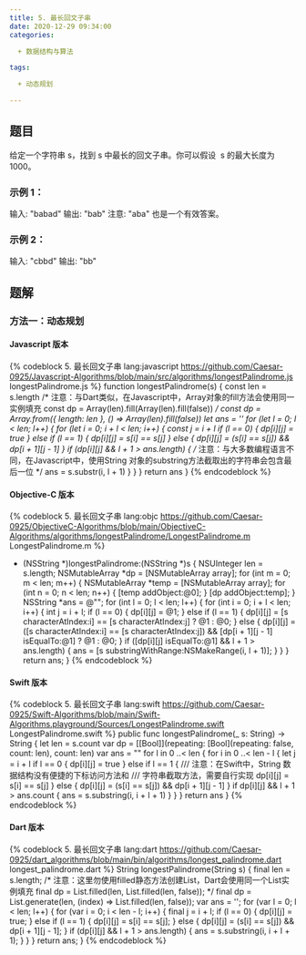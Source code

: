 ```yaml
---
title: 5. 最长回文子串
date: 2020-12-29 09:34:00
categories:

  + 数据结构与算法

tags:

  + 动态规划

---
```


## 题目

给定一个字符串 s，找到 s 中最长的回文子串。你可以假设  s 的最大长度为 1000。

### 示例 1：

输入: "babad"
输出: "bab"
注意: "aba" 也是一个有效答案。

### 示例 2：

输入: "cbbd"
输出: "bb"

## 题解

### 方法一：动态规划

#### Javascript 版本

{% codeblock 5. 最长回文子串 lang:javascript https://github.com/Caesar-0925/Javascript-Algorithms/blob/main/src/algorithms/longestPalindrome.js longestPalindrome.js %}
  function longestPalindrome(s) {
    const len = s.length
    /* 
      注意：与Dart类似，在Javascript中，Array对象的fill方法会使用同一实例填充
      const dp = Array(len).fill(Array(len).fill(false)) 
    */
    const dp = Array.from({ length: len }, () => Array(len).fill(false))
    let ans = ''
    for (let l = 0; l < len; l++) {
      for (let i = 0; i + l < len; i++) {
        const j = i + l
        if (l == 0) {
          dp[i][j] = true
        } else if (l == 1) {
          dp[i][j] = s[i] == s[j]
        } else {
          dp[i][j] = (s[i] == s[j]) && dp[i + 1][j - 1]
        }
        if (dp[i][j] && l + 1 > ans.length) {
          /*
            注意：与大多数编程语言不同，在Javascript中，使用String
            对象的substring方法截取出的字符串会包含最后一位
          */
          ans = s.substr(i, l + 1)
        }
      }
    }
    return ans
  }
{% endcodeblock %}

#### Objective-C 版本

{% codeblock 5. 最长回文子串 lang:objc https://github.com/Caesar-0925/ObjectiveC-Algorithms/blob/main/ObjectiveC-Algorithms/algorithms/longestPalindrome/LongestPalindrome.m LongestPalindrome.m %}
  + (NSString *)longestPalindrome:(NSString *)s {
    NSUInteger len = s.length;
    NSMutableArray *dp = [NSMutableArray array];
    for (int m = 0; m < len; m++) {
      NSMutableArray *temp = [NSMutableArray array];
      for (int n = 0; n < len; n++) {
        [temp addObject:@0];
      }
      [dp addObject:temp];
    }
    NSString *ans = @"";
    for (int l = 0; l < len; l++) {
      for (int i = 0; i + l < len; i++) {
        int j = i + l;
        if (l == 0) {
          dp[i][j] = @1;
        } else if (l == 1) {
          dp[i][j] = [s characterAtIndex:i] == [s characterAtIndex:j] ? @1 : @0;
        } else {
          dp[i][j] = ([s characterAtIndex:i] == [s characterAtIndex:j]) && [dp[i + 1][j - 1] isEqualTo:@1] ? @1 : @0;
        }
        if ([dp[i][j] isEqualTo:@1] && l + 1 > ans.length) {
          ans = [s substringWithRange:NSMakeRange(i, l + 1)];
        }
      }
    }
    return  ans;
  }
{% endcodeblock %}

#### Swift 版本

{% codeblock 5. 最长回文子串 lang:swift https://github.com/Caesar-0925/Swift-Algorithms/blob/main/Swift-Algorithms.playground/Sources/LongestPalindrome.swift LongestPalindrome.swift %}
  public func longestPalindrome(_ s: String) -> String {
    let len = s.count
    var dp = [[Bool]](repeating: [Bool](repeating: false, count: len), count: len)
    var ans = ""
    for l in 0 ..< len {
      for i in 0 ..< len - l {
        let j = i + l
        if l == 0 {
          dp[i][j] = true
        } else if l == 1 {
          /// 注意：在Swift中，String 数据结构没有便捷的下标访问方法和
          /// 字符串截取方法，需要自行实现
          dp[i][j] = s[i] == s[j]
        } else {
          dp[i][j] = (s[i] == s[j]) && dp[i + 1][j - 1]
        }
        if dp[i][j] && l + 1 > ans.count {
          ans = s.substring(i, i + l + 1)
        }
      }
    }
    return ans
  }
{% endcodeblock %}

#### Dart 版本

{% codeblock 5. 最长回文子串 lang:dart https://github.com/Caesar-0925/dart_algorithms/blob/main/bin/algorithms/longest_palindrome.dart longest_palindrome.dart %}
  String longestPalindrome(String s) {
    final len = s.length; 
    /* 
      注意：这里勿使用filled静态方法创建List，Dart会使用同一个List实例填充
      final dp = List.filled(len, List.filled(len, false));
    */
    final dp = List.generate(len, (index) => List.filled(len, false)); 
    var ans = ''; 
    for (var l = 0; l < len; l++) {
      for (var i = 0; i < len - l; i++) {
        final j = i + l; 
        if (l == 0) {
          dp[i][j] = true; 
        } else if (l == 1) {
          dp[i][j] = s[i] == s[j]; 
        } else {
          dp[i][j] = (s[i] == s[j]) && dp[i + 1][j - 1]; 
        }
        if (dp[i][j] && l + 1 > ans.length) {
          ans = s.substring(i, i + l + 1); 
        }
      }
    }
  return ans; 
}
{% endcodeblock %}

